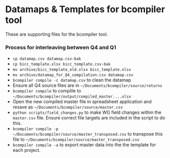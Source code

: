 # Datamaps & Templates for bcompiler tool

These are supporting files for the bcompiler tool.

### Process for interleaving between Q4 and Q1

* `cp datamap.csv datamap.csv-bak`
* `cp bicc_template.xlsx bicc_template.csv-bak`
* `mv archive/bicc_template_old.xlsx bicc_template.xlsx`
* `mv archive/datamap_for_Q4_compilation.csv datamap.csv`
* `bcompiler compile -c datamap.csv` to clean the datamap
* Ensure all Q4 source files are in `~/Documents/bcompiler/source/returns`
* `bcompiler compile` to complile to `~/Documents/bcompiler/output/compiled_master....xlsx`
* Open the new compiled master file in spreadsheet application and resave as
    `~/Documents/bcompiler/source/master.csv`
* `python scripts/field_changes.py` to make WG field changes within the
    `master.csv` file. Ensure correct file targets are included in the script
    to do this.
* `bcompiler compile -p ~/Documents/bcompiler/source/master_transposed.csv` to
    transpose this file to `~/Documents/bcompiler/source/master_transposed.csv`
* `bcompiler compile -a` to export master data into the the template for each
    project.
